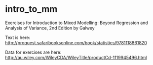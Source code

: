 # intro_to_mm
Exercises for Introduction to Mixed Modelling: Beyond Regression and Analysis of Variance, 2nd Edition by Galwey

Text is here: http://proquest.safaribooksonline.com/book/statistics/9781118861820

Data for exercises are here: http://au.wiley.com/WileyCDA/WileyTitle/productCd-1119945496.html
